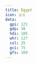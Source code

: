 ```yaml
---
title: Egypt
icon: 🇪🇬
data:
  gpi: 121
  gdp: 38
  hdi: 105
  whr: 127
  col: 25
  gci: 75
  gfs: 169
---
```


